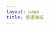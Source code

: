 ```yaml
---
layout: page
title: 管理面板
---
```


<script setup>
import { defineClientComponent } from 'vitepress'

const AdminDashboard = defineClientComponent(() => {
  return import('../.vitepress/theme/components/AdminDashboard.vue')
})
</script>

<AdminDashboard />